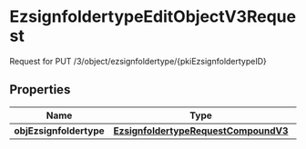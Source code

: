 

# EzsignfoldertypeEditObjectV3Request

Request for PUT /3/object/ezsignfoldertype/{pkiEzsignfoldertypeID}

## Properties

| Name | Type | Description | Notes |
|------------ | ------------- | ------------- | -------------|
|**objEzsignfoldertype** | [**EzsignfoldertypeRequestCompoundV3**](EzsignfoldertypeRequestCompoundV3.md) |  |  |



